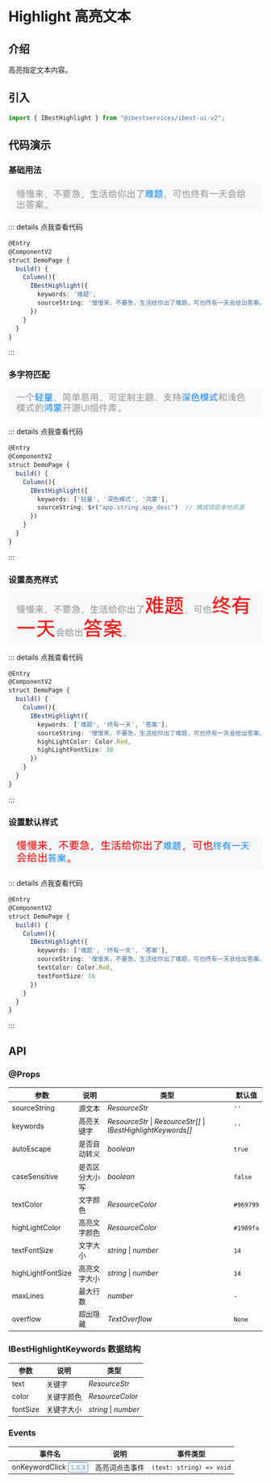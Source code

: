 # Highlight 高亮文本

## 介绍

高亮指定文本内容。

## 引入

```ts
import { IBestHighlight } from "@ibestservices/ibest-ui-v2";
```

## 代码演示

### 基础用法

![基础用法](./images/base.png)

::: details 点我查看代码
```ts
@Entry
@ComponentV2
struct DemoPage {
  build() {
    Column(){
      IBestHighlight({
        keywords: '难题',
        sourceString: '慢慢来，不要急，生活给你出了难题，可也终有一天会给出答案。'
      })
    }
  }
}
```
:::

### 多字符匹配

![多字符匹配](./images/more-keyword.png)

::: details 点我查看代码
```ts
@Entry
@ComponentV2
struct DemoPage {
  build() {
    Column(){
      IBestHighlight({
        keywords: ['轻量', '深色模式', '鸿蒙'],
        sourceString: $r("app.string.app_desc")  // 换成项目本地资源
      })
    }
  }
}
```
:::

### 设置高亮样式

![设置高亮样式](./images/highlight-style.png)

::: details 点我查看代码
```ts
@Entry
@ComponentV2
struct DemoPage {
  build() {
    Column(){
      IBestHighlight({
        keywords: ['难题', '终有一天', '答案'],
        sourceString: '慢慢来，不要急，生活给你出了难题，可也终有一天会给出答案。',
        highLightColor: Color.Red,
        highLightFontSize: 30
      })
    }
  }
}
```
:::

### 设置默认样式

![设置默认样式](./images/default-style.png)

::: details 点我查看代码
```ts
@Entry
@ComponentV2
struct DemoPage {
  build() {
    Column(){
      IBestHighlight({
        keywords: ['难题', '终有一天', '答案'],
        sourceString: '慢慢来，不要急，生活给你出了难题，可也终有一天会给出答案。',
        textColor: Color.Red,
        textFontSize: 16
      })
    }
  }
}
```
:::

## API

### @Props

| 参数           | 说明                                | 类型       | 默认值     |
| --------------| ----------------------------------- | --------- | ---------- |
| sourceString  | 源文本                               | _ResourceStr_ | `''` |
| keywords      | 高亮关键字                            | _ResourceStr_ \| _ResourceStr[]_ \| _IBestHighlightKeywords[]_ | `''` |
| autoEscape    | 是否自动转义                          | _boolean_ | `true` |  
| caseSensitive | 是否区分大小写                        | _boolean_ | `false` |  
| textColor     | 文字颜色                              | _ResourceColor_ |  `#969799`  |
| highLightColor| 高亮文字颜色                           | _ResourceColor_ |  `#1989fa`  |
| textFontSize  | 文字大小                              | _string_ \| _number_ |  `14`  |
| highLightFontSize| 高亮文字大小                        | _string_ \| _number_ |  `14`  |
| maxLines      | 最大行数                              | _number_ |  `-`  |
| overflow      | 超出隐藏                              | _TextOverflow_ |  `None`  |

### IBestHighlightKeywords 数据结构
| 参数       | 说明      | 类型 |
| ----------| ---------| --------- |
| text      | 关键字    | _ResourceStr_ |
| color     | 关键字颜色 | _ResourceColor_ |
| fontSize  | 关键字大小 | _string_ \| _number_ |

### Events

| 事件名          | 说明                                             | 事件类型                         |
| ---------------| ------------------------------------------------ | -------------------------------- |
| onKeywordClick <span style="font-size: 12px; padding:2px 4px;color:#3D8AF2;border-radius:4px;border: 1px solid #3D8AF2">1.0.3</span>| 高亮词点击事件                                    | `(text: string) => void` |